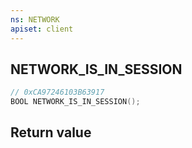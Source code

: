 ```yaml
---
ns: NETWORK
apiset: client
---
```

## NETWORK_IS_IN_SESSION

```c
// 0xCA97246103B63917
BOOL NETWORK_IS_IN_SESSION();
```



## Return value

